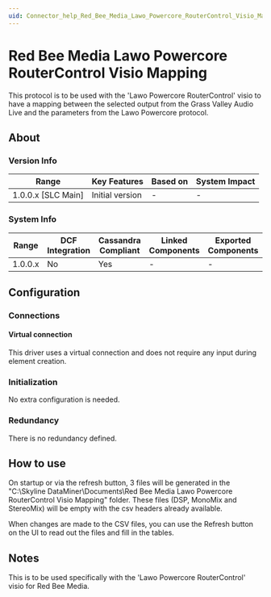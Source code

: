```yaml
---
uid: Connector_help_Red_Bee_Media_Lawo_Powercore_RouterControl_Visio_Mapping
---
```


# Red Bee Media Lawo Powercore RouterControl Visio Mapping

This protocol is to be used with the 'Lawo Powercore RouterControl' visio to have a mapping between the selected output from the Grass Valley Audio Live and the parameters from the Lawo Powercore protocol.

## About

### Version Info

| **Range**            | **Key Features** | **Based on** | **System Impact** |
|----------------------|------------------|--------------|-------------------|
| 1.0.0.x \[SLC Main\] | Initial version  | \-           | \-                |

### System Info

| **Range** | **DCF Integration** | **Cassandra Compliant** | **Linked Components** | **Exported Components** |
|-----------|---------------------|-------------------------|-----------------------|-------------------------|
| 1.0.0.x   | No                  | Yes                     | \-                    | \-                      |

## Configuration

### Connections

#### Virtual connection

This driver uses a virtual connection and does not require any input during element creation.

### Initialization

No extra configuration is needed.

### Redundancy

There is no redundancy defined.

## How to use

On startup or via the refresh button, 3 files will be generated in the "C:\Skyline DataMiner\Documents\Red Bee Media Lawo Powercore RouterControl Visio Mapping" folder. These files (DSP, MonoMix and StereoMix) will be empty with the csv headers already available.



When changes are made to the CSV files, you can use the Refresh button on the UI to read out the files and fill in the tables.

## Notes

This is to be used specifically with the 'Lawo Powercore RouterControl' visio for Red Bee Media.


